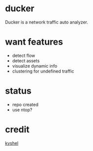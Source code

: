 

# ducker
Ducker is a network traffic auto analyzer.


# want features
- detect flow 
- detect assets  
- visualize dynamic info
- clustering for undefined traffic


# status
- repo created
- use ntop? 


# credit
[kyshel](https://github.com/kyshel/ducker)



